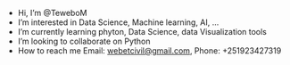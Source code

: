 - Hi, I’m @TeweboM
- I’m interested in Data Science, Machine learning, AI, ...
- I’m currently learning phyton, Data Science, data Visualization tools
- I’m looking to collaborate on Python
- How to reach me Email: webetcivil@gmail.com, Phone: +251923427319

<!---
TeweboM/TeweboM is a ✨ special ✨ repository because its `README.md` (this file) appears on your GitHub profile.
You can click the Preview link to take a look at your changes.
--->
